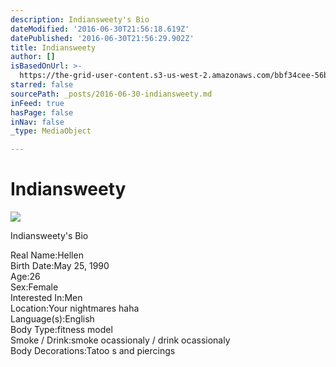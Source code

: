 ```yaml
---
description: Indiansweety's Bio
dateModified: '2016-06-30T21:56:18.619Z'
datePublished: '2016-06-30T21:56:29.902Z'
title: Indiansweety
author: []
isBasedOnUrl: >-
  https://the-grid-user-content.s3-us-west-2.amazonaws.com/bbf34cee-56bd-4c8c-921e-86ff874ab7b0.jpg
starred: false
sourcePath: _posts/2016-06-30-indiansweety.md
inFeed: true
hasPage: false
inNav: false
_type: MediaObject

---
```

# Indiansweety
![](https://the-grid-user-content.s3-us-west-2.amazonaws.com/bbf34cee-56bd-4c8c-921e-86ff874ab7b0.jpg)

Indiansweety's Bio

Real Name:Hellen  
Birth Date:May 25, 1990  
Age:26  
Sex:Female  
Interested In:Men  
Location:Your nightmares haha  
Language(s):English  
Body Type:fitness model  
Smoke / Drink:smoke ocassionaly / drink ocassionaly  
Body Decorations:Tatoo s and piercings